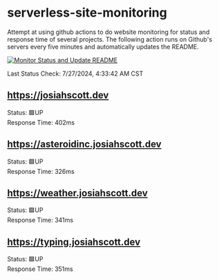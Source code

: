 # serverless-site-monitoring
Attempt at using github actions to do website monitoring for status and response time of several projects. The following action runs on Github's servers every five minutes and automatically updates the README.  

[![Monitor Status and Update README](https://github.com/JosiahSco/serverless-site-monitoring/actions/workflows/monitor.yaml/badge.svg)](https://github.com/JosiahSco/serverless-site-monitoring/actions/workflows/monitor.yaml)

Last Status Check: 7/27/2024, 4:33:42 AM CST

## https://josiahscott.dev
Status: 🟩UP  
Response Time: 402ms

## https://asteroidinc.josiahscott.dev
Status: 🟩UP  
Response Time: 326ms

## https://weather.josiahscott.dev
Status: 🟩UP  
Response Time: 341ms

## https://typing.josiahscott.dev
Status: 🟩UP  
Response Time: 351ms

